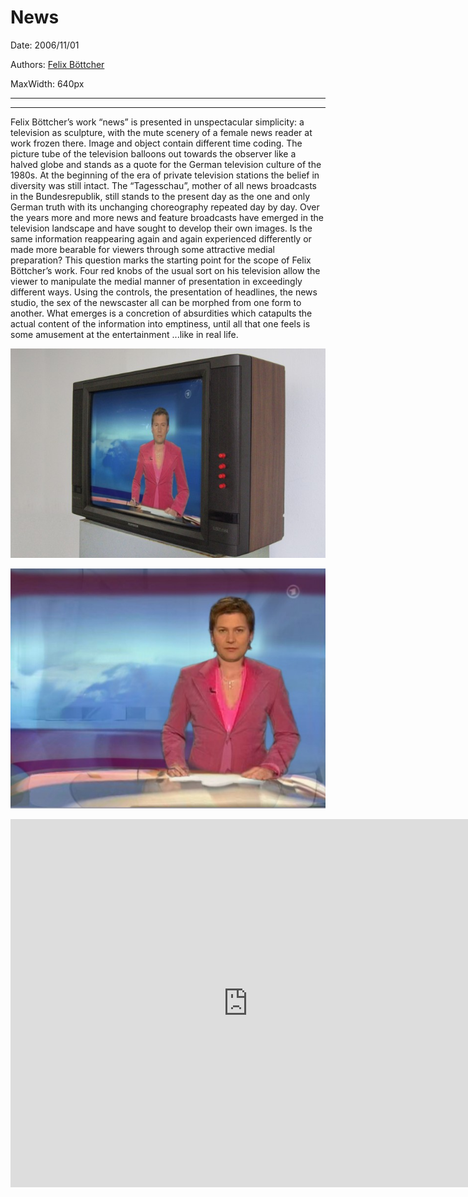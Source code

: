# News

Date: 2006/11/01

Authors: [Felix Böttcher](http://felixboettcher.de/)

MaxWidth: 640px

---
---

Felix Böttcher’s work “news” is presented in unspectacular simplicity: a television as sculpture, with the mute scenery of a female news reader at work frozen there. Image and object contain different time coding. The picture tube of the television balloons out towards the observer like a halved globe and stands as a quote for the German television culture of the 1980s. At the beginning of the era of private television stations the belief in diversity was still intact. The “Tagesschau”, mother of all news broadcasts in the Bundesrepublik, still stands to the present day as the one and only German truth with its unchanging choreography repeated day by day. Over the years more and more news and feature broadcasts have emerged in the television landscape and have sought to develop their own images. Is the same information reappearing again and again experienced differently or made more bearable for viewers through some attractive medial preparation? This question marks the starting point for the scope of Felix Böttcher’s work. Four red knobs of the usual sort on his television allow the viewer to manipulate the medial manner of presentation in exceedingly different ways. Using the controls, the presentation of headlines, the news studio, the sex of the newscaster all can be morphed from one form to another. What emerges is a concretion of absurdities which catapults the actual content of the information into emptiness, until all that one feels is some amusement at the entertainment ...like in real life.

![](news-installation-640x426.jpg)

![](screenshot2-640x487.jpg)

<iframe src="http://player.vimeo.com/video/32789574?title=0&amp;byline=0&amp;portrait=0&amp;color=c9ff23" width="760" height="589" frameborder="0" webkitAllowFullScreen mozallowfullscreen allowFullScreen></iframe>
